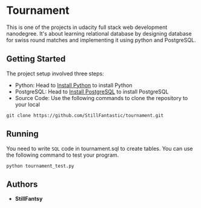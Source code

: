 
# Tournament 

This is one of the projects in udacity full stack web development nanodegree.
It's about learning relational database by designing 	database for swiss round matches and implementing it using python and PostgreSQL.

## Getting Started

The project setup involved three steps:

* Python: Head to [Install Python](https://docs.python.org/2/using/) to install Python
* PostgreSQL: Head to [Install PostgreSQL](https://www.digitalocean.com/community/tutorials/how-to-install-and-use-postgresql-on-ubuntu-16-04) to install PostgreSQL
* Source Code: Use the following commands to clone the repository to your local 
```
git clone https://github.com/StillFantastic/tournament.git
```

## Running

You need to write <code>SQL</code> code in tournament.sql to create tables. You can use the following command to test your program.

```
python tournament_test.py
```

## Authors

* **StillFantsy** 


